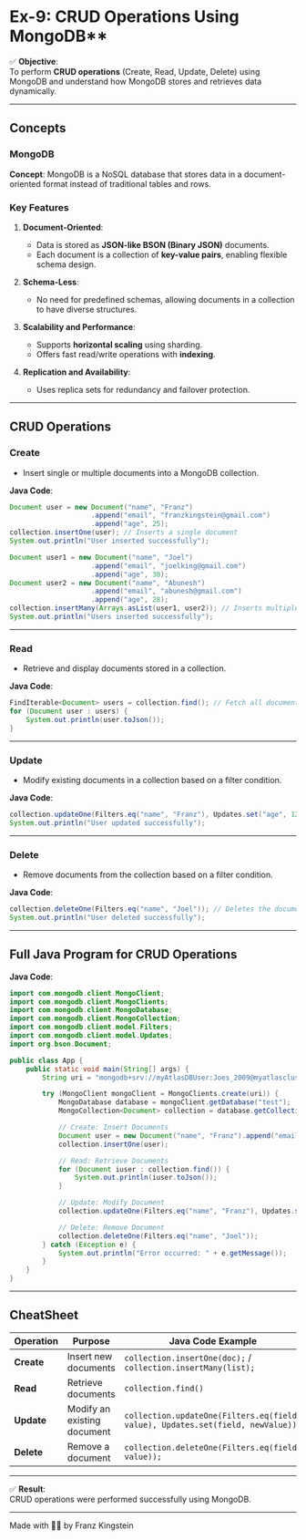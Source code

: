 # Ex-9: CRUD Operations Using MongoDB**

✅ **Objective**:  
To perform **CRUD operations** (Create, Read, Update, Delete) using MongoDB and understand how MongoDB stores and retrieves data dynamically.

---

## **Concepts**

### **MongoDB**  
**Concept**: MongoDB is a NoSQL database that stores data in a document-oriented format instead of traditional tables and rows.  

### **Key Features**  
1. **Document-Oriented**:  
   - Data is stored as **JSON-like BSON (Binary JSON)** documents.  
   - Each document is a collection of **key-value pairs**, enabling flexible schema design.  

2. **Schema-Less**:  
   - No need for predefined schemas, allowing documents in a collection to have diverse structures.  

3. **Scalability and Performance**:  
   - Supports **horizontal scaling** using sharding.  
   - Offers fast read/write operations with **indexing**.  

4. **Replication and Availability**:  
   - Uses replica sets for redundancy and failover protection.  

---

## **CRUD Operations**

### **Create**  
- Insert single or multiple documents into a MongoDB collection.  

**Java Code**:  
```java
Document user = new Document("name", "Franz")
                    .append("email", "franzkingstein@gmail.com")
                    .append("age", 25);
collection.insertOne(user); // Inserts a single document
System.out.println("User inserted successfully");

Document user1 = new Document("name", "Joel")
                    .append("email", "joelking@gmail.com")
                    .append("age", 30);
Document user2 = new Document("name", "Abunesh")
                    .append("email", "abunesh@gmail.com")
                    .append("age", 28);
collection.insertMany(Arrays.asList(user1, user2)); // Inserts multiple documents
System.out.println("Users inserted successfully");
```

---

### **Read**  
- Retrieve and display documents stored in a collection.  

**Java Code**:  
```java
FindIterable<Document> users = collection.find(); // Fetch all documents
for (Document user : users) {
    System.out.println(user.toJson());
}
```

---

### **Update**  
- Modify existing documents in a collection based on a filter condition.  

**Java Code**:  
```java
collection.updateOne(Filters.eq("name", "Franz"), Updates.set("age", 12)); // Updates age to 12
System.out.println("User updated successfully");
```

---

### **Delete**  
- Remove documents from the collection based on a filter condition.  

**Java Code**:  
```java
collection.deleteOne(Filters.eq("name", "Joel")); // Deletes the document with name "Joel"
System.out.println("User deleted successfully");
```

---

## **Full Java Program for CRUD Operations**

**Java Code**:  
```java
import com.mongodb.client.MongoClient;
import com.mongodb.client.MongoClients;
import com.mongodb.client.MongoDatabase;
import com.mongodb.client.MongoCollection;
import com.mongodb.client.model.Filters;
import com.mongodb.client.model.Updates;
import org.bson.Document;

public class App {
    public static void main(String[] args) {
        String uri = "mongodb+srv://myAtlasDBUser:Joes_2009@myatlasclusteredu.mongodb.net/?retryWrites=true&w=majority&appName=myAtlasClusterEDU";

        try (MongoClient mongoClient = MongoClients.create(uri)) {
            MongoDatabase database = mongoClient.getDatabase("test");
            MongoCollection<Document> collection = database.getCollection("user");

            // Create: Insert Documents
            Document user = new Document("name", "Franz").append("email", "franzkingstein@gmail.com").append("age", 25);
            collection.insertOne(user);

            // Read: Retrieve Documents
            for (Document iuser : collection.find()) {
                System.out.println(iuser.toJson());
            }

            // Update: Modify Document
            collection.updateOne(Filters.eq("name", "Franz"), Updates.set("age", 12));

            // Delete: Remove Document
            collection.deleteOne(Filters.eq("name", "Joel"));
        } catch (Exception e) {
            System.out.println("Error occurred: " + e.getMessage());
        }
    }
}
```

---

## **CheatSheet**

| **Operation** | **Purpose**                    | **Java Code Example**                                     |
|---------------|--------------------------------|----------------------------------------------------------|
| **Create**    | Insert new documents           | `collection.insertOne(doc);` / `collection.insertMany(list);` |
| **Read**      | Retrieve documents             | `collection.find()`                                      |
| **Update**    | Modify an existing document    | `collection.updateOne(Filters.eq(field, value), Updates.set(field, newValue));` |
| **Delete**    | Remove a document              | `collection.deleteOne(Filters.eq(field, value));`        |

---

✅ **Result**:  
CRUD operations were performed successfully using MongoDB.

---
Made with 🫶🏻 by Franz Kingstein
